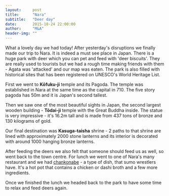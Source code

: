 ```yaml
---
layout:     post
title:      "Nara"
subtitle:   "Deer day"
date:       2015-10-24 22:00:00
author:     "M&A"
header-img: ""
---
```


What a lovely day we had today! After yesterday's disruptions we finally made our trip to Nara. It is indeed a must see place in Japan.
There is a huge park with deer which you can pet and feed with 'deer biscuits'.
They are really used to tourists but we had a rough time making friends with them - Agata was 'attacked' and our map was eaten.
The park is also filled with historical sites that has been registered on UNESCO's World Heritage List.

First we went to **Kōfuku-ji** temple and its Pagoda. The temple was established in Nara at the same time as the capital in 710.
The five story pagoda has 50m and it is Japan's second tallest.


Then we saw one of the most beautiful sights in Japan, the second largest wooden building - **Tōdai-ji** temple with the Great Buddha inside.
The statue is very impressive - it's 16.2m tall and is made from 437 tons of bronze and 130 kilograms of gold.

Our final destination was **Kasuga-taisha** shrine - 2 paths to that shrine are lined with approximately 2000 stone lanterns and its interior is decorated with around 1000 hanging bronze lanterns.

After feeding the deers we also felt that someone should feed us as well, so went back to the town centre.
For lunch we went to one of Nara's many restaurant and we had [chankonabe](https://en.wikipedia.org/wiki/Chankonabe) - a type of dish, that sumo wrestlers have. It's a hot pot that contains a chicken or dashi broth and a few more ingredients.

Once we finished the lunch we headed back to the park to have some time to relax and feed deers again.
